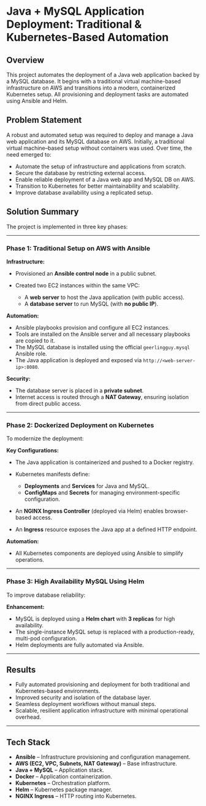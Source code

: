 # Java + MySQL Application Deployment: Traditional & Kubernetes-Based Automation

## Overview

This project automates the deployment of a Java web application backed by a MySQL database. It begins with a traditional virtual machine-based infrastructure on AWS and transitions into a modern, containerized Kubernetes setup. All provisioning and deployment tasks are automated using Ansible and Helm.

## Problem Statement

A robust and automated setup was required to deploy and manage a Java web application and its MySQL database on AWS. Initially, a traditional virtual machine–based setup without containers was used. Over time, the need emerged to:

* Automate the setup of infrastructure and applications from scratch.
* Secure the database by restricting external access.
* Enable reliable deployment of a Java web app and MySQL DB on AWS.
* Transition to Kubernetes for better maintainability and scalability.
* Improve database availability using a replicated setup.

## Solution Summary

The project is implemented in three key phases:

---

### Phase 1: Traditional Setup on AWS with Ansible

**Infrastructure:**

* Provisioned an **Ansible control node** in a public subnet.
* Created two EC2 instances within the same VPC:

  * A **web server** to host the Java application (with public access).
  * A **database server** to run MySQL (with **no public IP**).

**Automation:**

* Ansible playbooks provision and configure all EC2 instances.
* Tools are installed on the Ansible server and all necessary playbooks are copied to it.
* The MySQL database is installed using the official `geerlingguy.mysql` Ansible role.
* The Java application is deployed and exposed via `http://<web-server-ip>:8080`.

**Security:**

* The database server is placed in a **private subnet**.
* Internet access is routed through a **NAT Gateway**, ensuring isolation from direct public access.

---

### Phase 2: Dockerized Deployment on Kubernetes

To modernize the deployment:

**Key Configurations:**

* The Java application is containerized and pushed to a Docker registry.
* Kubernetes manifests define:

  * **Deployments** and **Services** for Java and MySQL.
  * **ConfigMaps** and **Secrets** for managing environment-specific configuration.
* An **NGINX Ingress Controller** (deployed via Helm) enables browser-based access.
* An **Ingress** resource exposes the Java app at a defined HTTP endpoint.

**Automation:**

* All Kubernetes components are deployed using Ansible to simplify operations.

---

### Phase 3: High Availability MySQL Using Helm

To improve database reliability:

**Enhancement:**

* MySQL is deployed using a **Helm chart** with **3 replicas** for high availability.
* The single-instance MySQL setup is replaced with a production-ready, multi-pod configuration.
* Helm deployments are fully automated via Ansible.

---

## Results

* Fully automated provisioning and deployment for both traditional and Kubernetes-based environments.
* Improved security and isolation of the database layer.
* Seamless deployment workflows without manual steps.
* Scalable, resilient application infrastructure with minimal operational overhead.

---

## Tech Stack

* **Ansible** – Infrastructure provisioning and configuration management.
* **AWS (EC2, VPC, Subnets, NAT Gateway)** – Base infrastructure.
* **Java + MySQL** – Application stack.
* **Docker** – Application containerization.
* **Kubernetes** – Orchestration platform.
* **Helm** – Kubernetes package manager.
* **NGINX Ingress** – HTTP routing into Kubernetes.
